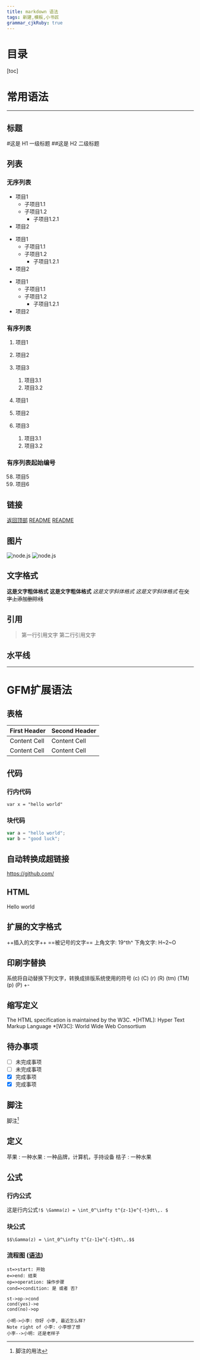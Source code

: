 ```yaml
---
title: markdown 语法 
tags: 新建,模板,小书匠
grammar_cjkRuby: true
---
```

<span id='top'></span>
# 目录
[toc]
# 常用语法

___

## 标题

#这是 H1 一级标题
##这是 H2 二级标题

## 列表
### 无序列表
* 项目1
  * 子项目1.1
  * 子项目1.2
    * 子项目1.2.1
* 项目2

+ 项目1
  + 子项目1.1
  + 子项目1.2
    + 子项目1.2.1
+ 项目2

- 项目1
  - 子项目1.1
  - 子项目1.2
    - 子项目1.2.1
- 项目2

### 有序列表
1. 项目1
2. 项目2
3. 项目3
    1. 项目3.1
    2. 项目3.2

1. 项目1
1. 项目2
1. 项目3
    1. 项目3.1
    1. 项目3.2

### 有序列表起始编号
58. 项目5
2. 项目6

## 链接
[返回顶部](#top)
[README](./README,md)
[README][adr]

[adr]: ./README.md        "Google" 

## 图片
![node.js](https://www.linuxfoundation.org/wp-content/uploads/2017/05/nodejs_logo.png)
![node.js][1]

[1]: https://www.linuxfoundation.org/wp-content/uploads/2017/05/nodejs_logo.png "node"

## 文字格式
**这是文字粗体格式**
__这是文字粗体格式__
*这是文字斜体格式*
_这是文字斜体格式_
~~在文字上添加删除线~~

## 引用
> 第一行引用文字
> 第二行引用文字

## 水平线
***


# GFM扩展语法
## 表格
First Header  | Second Header
------------- | -------------
Content Cell  | Content Cell
Content Cell  | Content Cell

## 代码
### 行内代码
`var x = "hello world"`

### 块代码
```javascript
var a = "hello world";
var b = "good luck";
```

## 自动转换成超链接
https://github.com/

## HTML
<div class="hey">Hello world</div>

## 扩展的文字格式
++插入的文字++
==被记号的文字==
上角文字: 19^th^
下角文字: H~2~O

## 印刷字替换
系统将自动替换下列文字，转换成排版系统使用的符号
(c) (C) (r) (R) (tm) (TM) (p) (P) +-

## 缩写定义
The HTML specification
is maintained by the W3C.
*[HTML]: Hyper Text Markup Language
*[W3C]:  World Wide Web Consortium

## 待办事项
-[ ] 未完成事项
-[ ] 未完成事项
-[x] 完成事项
-[X] 完成事项

## 脚注
脚注[^1x]
[^1x]: 脚注的用法

## 定义
苹果
: 一种水果
: 一种品牌，计算机，手持设备
桔子
: 一种水果

## 公式

### 行内公式
这是行内公式`!$ \Gamma(z) = \int_0^\infty t^{z-1}e^{-t}dt\,. $`

### 块公式
```mathjax!
$$\Gamma(z) = \int_0^\infty t^{z-1}e^{-t}dt\,.$$
```

### 流程图 ([语法](http://adrai.github.io/flowchart.js/))
```flow
st=>start: 开始
e=>end: 结束
op=>operation: 操作步骤
cond=>condition: 是 或者 否?

st->op->cond
cond(yes)->e
cond(no)->op
```

```sequence
小明->小李: 你好 小李, 最近怎么样?
Note right of 小李: 小李想了想
小李-->小明: 还是老样子
```
